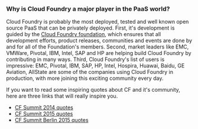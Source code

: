 ### Why is Cloud Foundry a major player in the PaaS world?

Cloud Foundry is probably the most deployed, tested and well known open source PaaS that can be privately deployed.
First, it's development is guided by the [Cloud Foundry foundation](https://www.cloudfoundry.org/foundation/), which ensures that all development efforts, product releases, communities and events are done by and for all of the Foundation's members.
Second, market leaders like EMC, VMWare, Pivotal, IBM, Intel, SAP and HP are helping build Cloud Foundry by contributing in many ways.
Third, Cloud Foundry's list of users is impressive: EMC, Pivotal, IBM, SAP, HP, Intel, Hospira, Huawai, Baidu, GE Aviation, AllState are some of the companies using Cloud Foundry in production, with more joining this exciting community every day.

If you want to read some inspiring quotes about CF and it's community, here are three links that will really inspire you.

* [CF Summit 2014 quotes](http://blog.altoros.com/top-quotes-from-the-cloud-foundry-summit-2014.html)
* [CF Summit 2015 quotes](http://blog.altoros.com/top-qoutes-from-the-cloud-foundry-summit-2015.html)
* [CF Summit Berlin 2015 quotes](http://www.altoros.com/cflive/top-quotes-from-cloud-foundry-summit-berlin-2015/)
